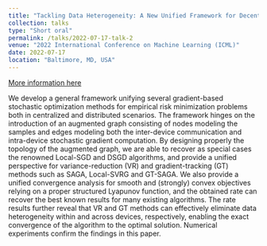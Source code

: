 ```yaml
---
title: "Tackling Data Heterogeneity: A New Unified Framework for Decentralized SGD"
collection: talks
type: "Short oral"
permalink: /talks/2022-07-17-talk-2
venue: "2022 International Conference on Machine Learning (ICML)"
date: 2022-07-17
location: "Baltimore, MD, USA"
---
```


[More information here](https://icml.cc/media/icml-2022/Slides/17884_YAaNm8b.pdf)

We develop a general framework unifying several gradient-based stochastic optimization methods for empirical risk minimization problems both in centralized and distributed scenarios. The framework hinges on the introduction of an augmented graph consisting of nodes modeling the samples and edges modeling both the inter-device communication and intra-device stochastic gradient computation. By designing properly the topology of the augmented graph, we are able to recover as special cases the renowned Local-SGD and DSGD algorithms, and provide a unified perspective for variance-reduction (VR) and gradient-tracking (GT) methods such as SAGA, Local-SVRG and GT-SAGA. We also provide a unified convergence analysis for smooth and (strongly) convex objectives relying on a proper structured Lyapunov function, and the obtained rate can recover the best known results for many existing algorithms. The rate results further reveal that VR and GT methods can effectively eliminate data heterogeneity within and across devices, respectively, enabling the exact convergence of the algorithm to the optimal solution. Numerical experiments confirm the findings in this paper.
